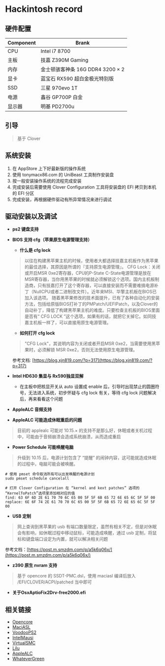 # Hackintosh record

## 硬件配置
Component | Brank
-|-
CPU | Intel i7 8700
主板 | 技嘉 Z390M Gaming
内存 | 金士顿骇客神条 16G DDR4 3200 × 2
显卡 | 蓝宝石 RX590 超白金极光特别版
SSD | 三星 970evo 1T
电源 | 鑫谷 GP700P 白金
显示器 | 明基 PD2700u

## 引导
> 基于 Clover

## 系统安装
 1. 在 AppStore 上下好最新版的操作系统
 2. 使用 tonymacx86.com 的 UniBeast 工具制作安装盘
 3. 按一般安装操作系统的流程完成安装
 4. 完成安装后需要使用 Clover Configuration 工具将安装盘的 EFI 拷贝到本机的 EFI 分区
 5. 完成安装，再根据硬件驱动有所异常情况来进行调试

## 驱动安装以及调试

 - **ps2 键盘支持**

 - **BIOS 支持 cfg（苹果原生电源管理支持）**
    - **什么是 cfg lock**
    > 以往在构建黑苹果主机的时候，使用者大都选择技嘉主机板作为黑苹果的最佳选择，其原因是所谓的『支持原生电源管理』。
CFG Lock：关闭或开启MSR 0xe2寄存器，CPU的P-State C-State电源管理是放在MSR寄存器，当你用黑苹果的时候就必须解锁这个选项。国内主机板制造商，只有技嘉打开了这个寄存器，可以直接安装而不需要难搞电源补丁（NullCPU或者二进制改文件）。近年来MSI、华擎主机板在BIOS已加入该选项。
随着黑苹果修改的技术面提升，已有了各种自动化的安装方法，包括给原版BIOS打补丁的PMPatch/UEFIPatch，以及Clover的自动补丁，降低了构建黑苹果主机的难度。只要检查主机板的BIOS里面是否有“ CFG LOCK ”这个选项，如果有的话，就把它关掉它。如同技嘉主机板一样了，可以直接用原生电源管理。

    - **如何打开 cfg lock**
    > "CFG Lock"，其说明内容为关闭或者开启MSR 0xe2，当需要使用黑苹果时，必须解锁 MSR 0xe2，否则无法使用原生电源管理。

    参考文档: [https://blog.xjn819.com/?p=317](https://blog.xjn819.com/?p=317)

 - **Intel HD630 集显与 Rx590独显双解**

    - 在主板中把核显开关从 auto 设置成 enable 后，引导时出现禁止的圆圈符号，无法进入系统，初步怀疑与 cfg lock 有关，等待 cfg lock 问题解决后，再来看看这个问题

 - **AppleALC 音频支持**

 - **AppleALC 可能造成休眠重启的问题**
 > 目前的 applealc 可能对 10.15.× 的支持不是那么好，休眠或者关机过程中，可能由于音频崩溃会造成系统崩溃，从而造成重启

 - **Power Schedule 可能唤醒电脑**
 > 升级到 10.15 后，电源计划包含了 “提醒” 的闹钟内容，这可能就造成休眠的过程中，电脑可能会被唤醒。

```shell
# 使用 pmset 命令取消所有可以出发唤醒的电源计划
sudo pmset schedule cancelall
```

```shell
# 打开 Clover Configuration 在 “kernel and kext patches” 选项的 “KernelToPatch”选项里添加相对应的值
find: 63 6F 6D 2E 61 70 70 6C 65 00 5F 5F 6B 65 72 6E 65 6C 5F 5F 00
replace: 6E 6F 74 2E 61 70 70 6C 65 00 5F 5F 6B 65 72 6E 65 6C 5F 5F 00
```

 - **USB 定制**
 > 网上查询到黑苹果的 usb 有端口数量限定，虽然有相关不定，但是对休眠会有影响，如休眠过程中移动鼠标，可能造成唤醒，通过 usb 定制，将鼠标和键盘端口设定为内置，就可以解决相关问题

 参考文档：[https://post.m.smzdm.com/p/a5k6q06x/](https://post.m.smzdm.com/p/a5k6q06x/)

 - **z390 原生 nvram 支持**

 > 基于 opencore 的 SSDT-PMC.dsl，使用 maciasl 编译后放入 /EFI/CLOVER/ACPI/patched 当中即可

 - **关于OsxAptioFix2Drv-free2000.efi**
 

## 相关链接

 - [Opencore](https://github.com/acidanthera/OpenCorePkg)
 - [MaciASL](https://github.com/acidanthera/MaciASL)
 - [VoodooPS2](https://github.com/acidanthera/VoodooPS2)
 - [IntelMausi](https://github.com/acidanthera/IntelMausi)
 - [VirtualSMC](https://github.com/acidanthera/VirtualSMC)
 - [Lilu](https://github.com/acidanthera/Lilu)
 - [AppleALC](https://github.com/acidanthera/AppleALC)
 - [WhateverGreen](https://github.com/acidanthera/WhateverGreen)
